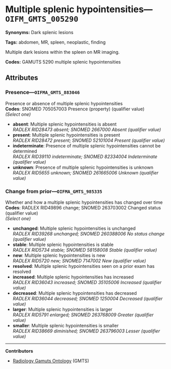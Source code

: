 # Multiple splenic hypointensities—`OIFM_GMTS_005290`

**Synonyms:** Dark splenic lesions

**Tags:** abdomen, MR, spleen, neoplastic, finding

Multiple dark lesions within the spleen on MR imaging.

**Codes:** GAMUTS 5290 multiple splenic hypointensities

## Attributes

### Presence—`OIFMA_GMTS_883046`

Presence or absence of multiple splenic hypointensities  
**Codes**: SNOMED 705057003 Presence (property) (qualifier value)  
*(Select one)*

- **absent**: Multiple splenic hypointensities is absent  
_RADLEX RID28473 absent; SNOMED 2667000 Absent (qualifier value)_
- **present**: Multiple splenic hypointensities is present  
_RADLEX RID28472 present; SNOMED 52101004 Present (qualifier value)_
- **indeterminate**: Presence of multiple splenic hypointensities cannot be determined  
_RADLEX RID39110 indeterminate; SNOMED 82334004 Indeterminate (qualifier value)_
- **unknown**: Presence of multiple splenic hypointensities is unknown  
_RADLEX RID5655 unknown; SNOMED 261665006 Unknown (qualifier value)_

### Change from prior—`OIFMA_GMTS_985335`

Whether and how a multiple splenic hypointensities has changed over time  
**Codes**: RADLEX RID49896 change; SNOMED 263703002 Changed status (qualifier value)  
*(Select one)*

- **unchanged**: Multiple splenic hypointensities is unchanged  
_RADLEX RID39268 unchanged; SNOMED 260388006 No status change (qualifier value)_
- **stable**: Multiple splenic hypointensities is stable  
_RADLEX RID5734 stable; SNOMED 58158008 Stable (qualifier value)_
- **new**: Multiple splenic hypointensities is new  
_RADLEX RID5720 new; SNOMED 7147002 New (qualifier value)_
- **resolved**: Multiple splenic hypointensities seen on a prior exam has resolved  
- **increased**: Multiple splenic hypointensities has increased  
_RADLEX RID36043 increased; SNOMED 35105006 Increased (qualifier value)_
- **decreased**: Multiple splenic hypointensities has decreased  
_RADLEX RID36044 decreased; SNOMED 1250004 Decreased (qualifier value)_
- **larger**: Multiple splenic hypointensities is larger  
_RADLEX RID5791 enlarged; SNOMED 263768009 Greater (qualifier value)_
- **smaller**: Multiple splenic hypointensities is smaller  
_RADLEX RID38669 diminished; SNOMED 263796003 Lesser (qualifier value)_

---

**Contributors**

- [Radiology Gamuts Ontology](https://gamuts.net/) (GMTS)